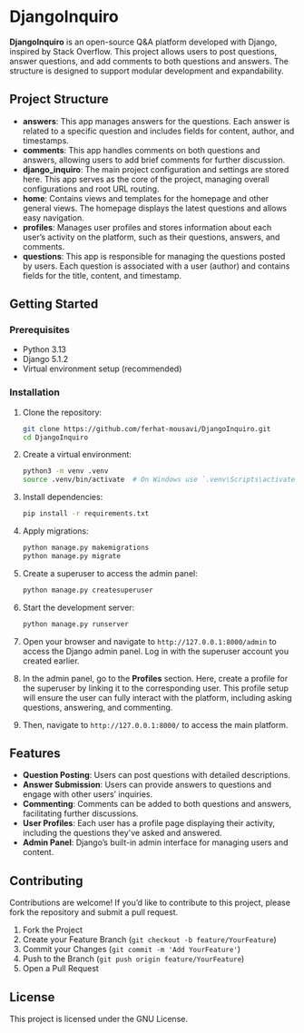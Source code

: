 # DjangoInquiro

**DjangoInquiro** is an open-source Q&A platform developed with Django, inspired by Stack Overflow. This project allows users to post questions, answer questions, and add comments to both questions and answers. The structure is designed to support modular development and expandability.

## Project Structure

- **answers**: This app manages answers for the questions. Each answer is related to a specific question and includes fields for content, author, and timestamps.
- **comments**: This app handles comments on both questions and answers, allowing users to add brief comments for further discussion.
- **django_inquiro**: The main project configuration and settings are stored here. This app serves as the core of the project, managing overall configurations and root URL routing.
- **home**: Contains views and templates for the homepage and other general views. The homepage displays the latest questions and allows easy navigation.
- **profiles**: Manages user profiles and stores information about each user’s activity on the platform, such as their questions, answers, and comments.
- **questions**: This app is responsible for managing the questions posted by users. Each question is associated with a user (author) and contains fields for the title, content, and timestamp.

## Getting Started

### Prerequisites
- Python 3.13
- Django 5.1.2
- Virtual environment setup (recommended)

### Installation

1. Clone the repository:
   ```bash
   git clone https://github.com/ferhat-mousavi/DjangoInquiro.git
   cd DjangoInquiro
   ```

2. Create a virtual environment:
   ```bash
   python3 -m venv .venv
   source .venv/bin/activate  # On Windows use `.venv\Scripts\activate`
   ```

3. Install dependencies:
   ```bash
   pip install -r requirements.txt
   ```

4. Apply migrations:
   ```bash
   python manage.py makemigrations
   python manage.py migrate
   ```

5. Create a superuser to access the admin panel:
   ```bash
   python manage.py createsuperuser
   ```

6. Start the development server:
   ```bash
   python manage.py runserver
   ```

7. Open your browser and navigate to `http://127.0.0.1:8000/admin` to access the Django admin panel. Log in with the superuser account you created earlier.

8. In the admin panel, go to the **Profiles** section. Here, create a profile for the superuser by linking it to the corresponding user. This profile setup will ensure the user can fully interact with the platform, including asking questions, answering, and commenting.

9. Then, navigate to `http://127.0.0.1:8000/` to access the main platform.

## Features

- **Question Posting**: Users can post questions with detailed descriptions.
- **Answer Submission**: Users can provide answers to questions and engage with other users’ inquiries.
- **Commenting**: Comments can be added to both questions and answers, facilitating further discussions.
- **User Profiles**: Each user has a profile page displaying their activity, including the questions they've asked and answered.
- **Admin Panel**: Django’s built-in admin interface for managing users and content.

## Contributing

Contributions are welcome! If you’d like to contribute to this project, please fork the repository and submit a pull request.

1. Fork the Project
2. Create your Feature Branch (`git checkout -b feature/YourFeature`)
3. Commit your Changes (`git commit -m 'Add YourFeature'`)
4. Push to the Branch (`git push origin feature/YourFeature`)
5. Open a Pull Request

## License

This project is licensed under the GNU License.
